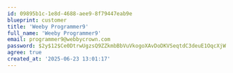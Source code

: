 ```yaml
---
id: 09895b1c-1e8d-4688-aee9-8f79447eab9e
blueprint: customer
title: 'Weeby Programmer9'
full_name: 'Weeby Programmer9'
email: programmer9@webbycrown.com
password: $2y$12$Ce0DtrwUgzsQ9ZZkmbBbVuVkogoXAvDoDKVSeqtdC3deuE1OqcXjW
agree: true
created_at: '2025-06-23 13:01:17'
---
```

